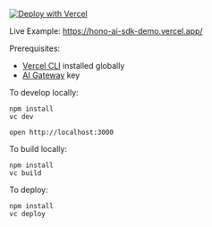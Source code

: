 [![Deploy with Vercel](https://vercel.com/button)](https://vercel.com/new/clone?repository-url=https://github.com/vercel/examples/tree/main/framework-boilerplates/hono&template=hono)

Live Example: https://hono-ai-sdk-demo.vercel.app/

Prerequisites:

- [Vercel CLI](https://vercel.com/docs/cli) installed globally
- [AI Gateway](https://vercel.com/docs/ai-gateway#using-the-ai-gateway-with-an-api-key) key

To develop locally:

```
npm install
vc dev
```

```
open http://localhost:3000
```

To build locally:

```
npm install
vc build
```

To deploy:

```
npm install
vc deploy
```
